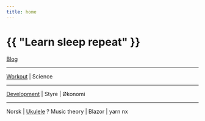 ```yaml
---
title: home
---
```

# {{ "Learn sleep repeat" }}


[Blog](/pages/blog.html)

---
 
[Workout](/2024/07/11/yoga.html)
 | 
Science

---

[Development](/2024/07/14/development.html)
 | 
Styre
 | 
Økonomi

---

Norsk
 | 
[Ukulele](/2024/07/12/ukulele.html)
 ? 
Music theory
 | 
Blazor
 | 
yarn nx
 

